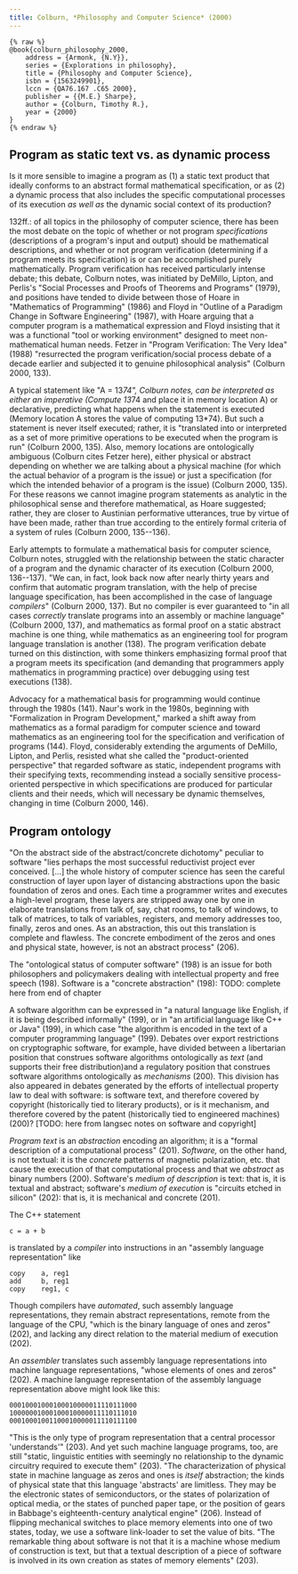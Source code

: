 ```yaml
---
title: Colburn, *Philosophy and Computer Science* (2000)
---
```


```
{% raw %}
@book{colburn_philosophy_2000,
	address = {Armonk, {N.Y}},
	series = {Explorations in philosophy},
	title = {Philosophy and Computer Science},
	isbn = {1563249901},
	lccn = {QA76.167 .C65 2000},
	publisher = {{M.E.} Sharpe},
	author = {Colburn, Timothy R.},
	year = {2000}
}
{% endraw %}
```


Program as static text vs. as dynamic process
---------------------------------------------

Is it more sensible to imagine a program as (1) a static text product that ideally conforms to an abstract formal mathematical specification, or as (2) a dynamic process that also includes the specific computational processes of its execution *as well as* the dynamic social context of its production?

132ff.: of all topics in the philosophy of computer science, there has been the most debate on the topic of whether or not program *specifications* (descriptions of a program's input and output) should be mathematical descriptions, and whether or not program verification (determining if a program meets its specification) is or can be accomplished purely mathematically. Program verification has received particularly intense debate; this debate, Colburn notes, was initiated by DeMillo, Lipton, and Perlis's "Social Processes and Proofs of Theorems and Programs" (1979), and positions have tended to divide between those of Hoare in "Mathematics of Programming" (1986) and Floyd in "Outline of a Paradigm Change in Software Engineering" (1987), with Hoare arguing that a computer program is a mathematical expression and Floyd insisting that it was a functional "tool or working environment" designed to meet non-mathematical human needs. Fetzer in "Program Verification: The Very Idea" (1988) "resurrected the program verification/social process debate of a decade earlier and subjected it to genuine philosophical analysis" (Colburn 2000, 133).

A typical statement like "A = 13*74", Colburn notes, can be interpreted as either an imperative (Compute 13*74 and place it in memory location A) or declarative, predicting what happens when the statement is executed (Memory location A stores the value of computing 13*74). But such a statement is never itself executed; rather, it is "translated into or interpreted as a set of more primitive operations to be executed when the program is run" (Colburn 2000, 135). Also, memory locations are ontologically ambiguous (Colburn cites Fetzer here), either physical or abstract depending on whether we are talking about a physical machine (for which the actual behavior of a program is the issue) or just a specification (for which the intended behavior of a program is the issue) (Colburn 2000, 135). For these reasons we cannot imagine program statements as analytic in the philosophical sense and therefore mathematical, as Hoare suggested; rather, they are closer to Austinian performative utterances, true by virtue of have been made, rather than true according to the entirely formal criteria of a system of rules (Colburn 2000, 135--136).

Early attempts to formulate a mathematical basis for computer science, Colburn notes, struggled with the relationship between the static character of a program and the dynamic character of its execution (Colburn 2000, 136--137). "We can, in fact, look back now after nearly thirty years and confirm that automatic program translation, with the help of precise language specification, has been accomplished in the case of language *compilers*" (Colburn 2000, 137). But no compiler is ever guaranteed to "in all cases *correctly* translate programs into an assembly or machine language" (Colburn 2000, 137), and mathematics as formal proof on a static abstract machine is one thing, while mathematics as an engineering tool for program language translation is another (138). The program verification debate turned on this distinction, with some thinkers emphasizing formal proof that a program meets its specification (and demanding that programmers apply mathematics in programming practice) over debugging using test executions (138). 

Advocacy for a mathematical basis for programming would continue through the 1980s (141). Naur's work in the 1980s, beginning with "Formalization in Program Development," marked a shift away from mathematics as a formal paradigm for computer science and toward mathematics as an engineering tool for the specification and verification of programs (144). Floyd, considerably extending the arguments of DeMillo, Lipton, and Perlis, resisted what she called the "product-oriented perspective" that regarded software as static, independent programs with their specifying texts, recommending instead a socially sensitive process-oriented perspective in which specifications are produced for particular clients and their needs, which will necessary be dynamic themselves, changing in time (Colburn 2000, 146).


Program ontology
----------------

"On the abstract side of the abstract/concrete dichotomy" peculiar to software "lies perhaps the most successful reductivist project ever conceived. […] the whole history of computer science has seen the careful construction of layer upon layer of distancing abstractions upon the basic foundation of zeros and ones. Each time a programmer writes and executes a high-level program, these layers are stripped away one by one in elaborate translations from talk of, say, chat rooms, to talk of windows, to talk of matrices, to talk of variables, registers, and memory addresses too, finally, zeros and ones. As an abstraction, this out this translation is complete and flawless. The concrete embodiment of the zeros and ones and physical state, however, is not an abstract process" (206).

The "ontological status of computer software" (198) is an issue for both philosophers and policymakers dealing with intellectual property and free speech (198). Software is a "concrete abstraction" (198): TODO: complete here from end of chapter

A software algorithm can be expressed in "a natural language like English, if it is being described informally" (199), or in "an artificial language like C++ or Java" (199), in which case "the algorithm is encoded in the text of a computer programming language" (199). Debates over export restrictions on cryptographic software, for example, have divided between a libertarian position that construes software algorithms ontologically as *text* (and supports their free distribution)and a regulatory position that construes software algorithms ontologically as *mechanisms* (200). This division has also appeared in debates generated by the efforts of intellectual property law to deal with software: is software text, and therefore covered by copyright (historically tied to literary products), or is it mechanism, and therefore covered by the patent (historically tied to engineered machines) (200)? [TODO: here from langsec notes on software and copyright]

*Program text* is an *abstraction* encoding an algorithm; it is a "formal description of a computational process" (201). *Software,* on the other hand, is not textual: it is the *concrete* patterns of magnetic polarization, etc. that cause the execution of that computational process and that we *abstract* as binary numbers (200). Software's *medium of description* is text: that is, it is textual and abstract; software's *medium of execution* is "circuits etched in silicon" (202): that is, it is mechanical and concrete (201). 

The C++ statement 
    
    c = a + b

is translated by a *compiler* into instructions in an "assembly language representation" like 

    copy    a, reg1
    add     b, reg1
    copy    reg1, c

Though compilers have *automated*, such assembly language representations, 
they remain abstract representations, remote from the language of the CPU, 
"which is the binary language of ones and zeros" (202), and lacking any direct relation to the material medium of execution (202). 

An *assembler* translates such assembly language representations into machine language representations, "whose elements of ones and zeros" (202). A machine language representation of the assembly language representation above might look like this:

    00010001000100010000011110111000
    10000001000100010000011110111010
    00010001001100010000011110111100

"This is the only type of program representation that a central processor 'understands'" (203). And yet such machine language programs, too, are still "static, linguistic entities with seemingly no relationship to the dynamic circuitry required to execute them" (203). "The characterization of physical state in machine language as zeros and ones is *itself* abstraction; the kinds of physical state that this language 'abstracts' are limitless. They may be the electronic states of semiconductors, or the states of polarization of optical media, or the states of punched paper tape, or the position of gears in Babbage's eighteenth-century analytical engine" (206). Instead of flipping mechanical switches to place memory elements into one of two states, today, we use a software link-loader to set the value of bits. "The remarkable thing about software is not that it is a machine whose medium of construction is text, but that a textual description of a piece of software is involved in its own creation as states of memory elements" (203). 
